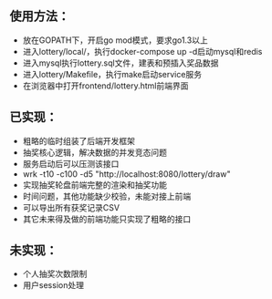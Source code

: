 
## 使用方法：
* 放在GOPATH下，开启go mod模式，要求go1.3以上
* 进入lottery/local/，执行docker-compose up -d启动mysql和redis
* 进入mysql执行lottery.sql文件，建表和预插入奖品数据
* 进入lottery/Makefile，执行make启动service服务
* 在浏览器中打开frontend/lottery.html前端界面

## 已实现：
* 粗略的临时组装了后端开发框架
* 抽奖核心逻辑，解决数据的并发竞态问题
* 服务启动后可以压测该接口
* wrk -t10 -c100 -d5 "http://localhost:8080/lottery/draw"
* 实现抽奖轮盘前端完整的渲染和抽奖功能
* 时间问题，其他功能缺少校验，未能对接上前端
* 可以导出所有获奖记录CSV
* 其它未来得及做的前端功能只实现了粗略的接口

## 未实现：

* 个人抽奖次数限制
* 用户session处理